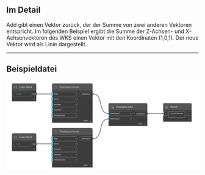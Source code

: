 ## Im Detail
Add gibt einen Vektor zurück, der der Summe von zwei anderen Vektoren entspricht. Im folgenden Beispiel ergibt die Summe der Z-Achsen- und X-Achsenvektoren des WKS einen Vektor mit den Koordinaten (1,0,1). Der neue Vektor wird als Linie dargestellt.
___
## Beispieldatei

![Add](./DSCore.TimeSpan.Add_img.jpg)

